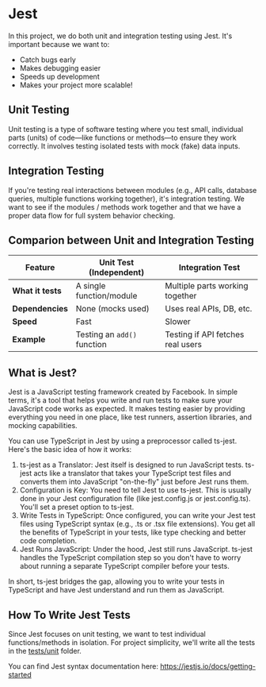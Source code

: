 # Jest
In this project, we do both unit and integration testing using Jest. It's important because we want to:

- Catch bugs early
- Makes debugging easier
- Speeds up development
- Makes your project more scalable!

## Unit Testing
Unit testing is a type of software testing where you test small, individual parts (units) of code—like functions or methods—to ensure they work correctly. It involves testing isolated tests with mock (fake) data inputs.

## Integration Testing
If you're testing real interactions between modules (e.g., API calls, database queries, multiple functions working together), it's integration testing. We want to see if the modules / methods work together and that we have a proper data flow for full system behavior checking. 

## Comparion between Unit and Integration Testing

| **Feature**       | **Unit Test (Independent)** | **Integration Test**           |
|-------------------|--------------------------|--------------------------------|
| **What it tests** | A single function/module | Multiple parts working together |
| **Dependencies**  | None (mocks used)        | Uses real APIs, DB, etc.       |
| **Speed**        | Fast                | Slower   |
| **Example**      | Testing an `add()` function | Testing if API fetches real users |

## What is Jest?
Jest is a JavaScript testing framework created by Facebook. In simple terms, it's a tool that helps you write and run tests to make sure your JavaScript code works as expected. It makes testing easier by providing everything you need in one place, like test runners, assertion libraries, and mocking capabilities.

You can use TypeScript in Jest by using a preprocessor called ts-jest. Here's the basic idea of how it works:
1. ts-jest as a Translator: Jest itself is designed to run JavaScript tests. ts-jest acts like a translator that takes your TypeScript test files and converts them into JavaScript "on-the-fly" just before Jest runs them.
2. Configuration is Key: You need to tell Jest to use ts-jest. This is usually done in your Jest configuration file (like jest.config.js or jest.config.ts). You'll set a preset option to ts-jest.
3. Write Tests in TypeScript: Once configured, you can write your Jest test files using TypeScript syntax (e.g., .ts or .tsx file extensions). You get all the benefits of TypeScript in your tests, like type checking and better code completion.
4. Jest Runs JavaScript: Under the hood, Jest still runs JavaScript. ts-jest handles the TypeScript compilation step so you don't have to worry about running a separate TypeScript compiler before your tests.

In short, ts-jest bridges the gap, allowing you to write your tests in TypeScript and have Jest understand and run them as JavaScript.

## How To Write Jest Tests
Since Jest focuses on unit testing, we want to test individual functions/methods in isolation. For project simplicity, we'll write all the tests in the [tests/unit](../tests/unit/) folder. 

You can find Jest syntax documentation here: https://jestjs.io/docs/getting-started

